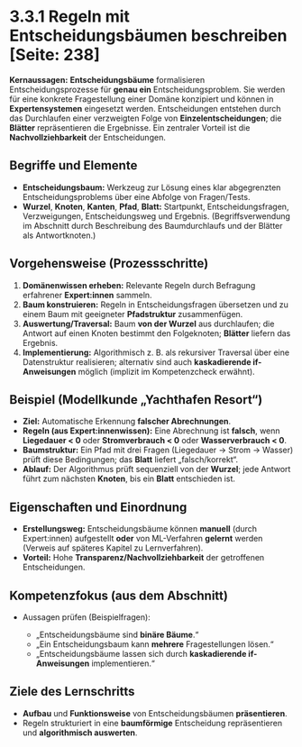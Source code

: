 # 3.3.1 Regeln mit Entscheidungsbäumen beschreiben [Seite: 238]

**Kernaussagen:** **Entscheidungsbäume** formalisieren Entscheidungsprozesse für **genau ein** Entscheidungsproblem. Sie werden für eine konkrete Fragestellung einer Domäne konzipiert und können in **Expertensystemen** eingesetzt werden. Entscheidungen entstehen durch das Durchlaufen einer verzweigten Folge von **Einzelentscheidungen**; die **Blätter** repräsentieren die Ergebnisse. Ein zentraler Vorteil ist die **Nachvollziehbarkeit** der Entscheidungen.

## Begriffe und Elemente

* **Entscheidungsbaum:** Werkzeug zur Lösung eines klar abgegrenzten Entscheidungsproblems über eine Abfolge von Fragen/Tests. 
* **Wurzel**, **Knoten**, **Kanten**, **Pfad**, **Blatt:** Startpunkt, Entscheidungsfragen, Verzweigungen, Entscheidungsweg und Ergebnis. (Begriffsverwendung im Abschnitt durch Beschreibung des Baumdurchlaufs und der Blätter als Antwortknoten.) 

## Vorgehensweise (Prozessschritte)

1. **Domänenwissen erheben:** Relevante Regeln durch Befragung erfahrener **Expert:innen** sammeln. 
2. **Baum konstruieren:** Regeln in Entscheidungsfragen übersetzen und zu einem Baum mit geeigneter **Pfadstruktur** zusammenfügen. 
3. **Auswertung/Traversal:** Baum **von der Wurzel** aus durchlaufen; die Antwort auf einen Knoten bestimmt den Folgeknoten; **Blätter** liefern das Ergebnis. 
4. **Implementierung:** Algorithmisch z. B. als rekursiver Traversal über eine Datenstruktur realisieren; alternativ sind auch **kaskadierende if-Anweisungen** möglich (implizit im Kompetenzcheck erwähnt). 

## Beispiel (Modellkunde „Yachthafen Resort“)

* **Ziel:** Automatische Erkennung **falscher Abrechnungen**.
* **Regeln (aus Expert:innenwissen):** Eine Abrechnung ist **falsch**, wenn **Liegedauer < 0** oder **Stromverbrauch < 0** oder **Wasserverbrauch < 0**.
* **Baumstruktur:** Ein Pfad mit drei Fragen (Liegedauer → Strom → Wasser) prüft diese Bedingungen; das **Blatt** liefert „falsch/korrekt“.
* **Ablauf:** Der Algorithmus prüft sequenziell von der **Wurzel**; jede Antwort führt zum nächsten **Knoten**, bis ein **Blatt** entschieden ist. 

## Eigenschaften und Einordnung

* **Erstellungsweg:** Entscheidungsbäume können **manuell** (durch Expert:innen) aufgestellt **oder** von ML-Verfahren **gelernt** werden (Verweis auf späteres Kapitel zu Lernverfahren). 
* **Vorteil:** Hohe **Transparenz/Nachvollziehbarkeit** der getroffenen Entscheidungen. 

## Kompetenzfokus (aus dem Abschnitt)

* Aussagen prüfen (Beispielfragen):

  * „Entscheidungsbäume sind **binäre Bäume**.“
  * „Ein Entscheidungsbaum kann **mehrere** Fragestellungen lösen.“
  * „Entscheidungsbäume lassen sich durch **kaskadierende if-Anweisungen** implementieren.“ 

## Ziele des Lernschritts

* **Aufbau** und **Funktionsweise** von Entscheidungsbäumen **präsentieren**.
* Regeln strukturiert in eine **baumförmige** Entscheidung repräsentieren und **algorithmisch auswerten**. 
